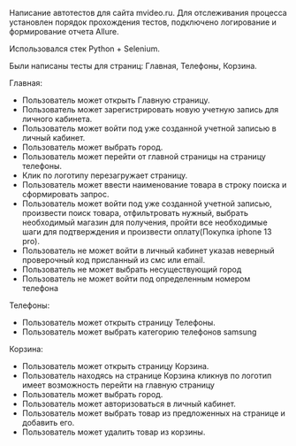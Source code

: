 Написание автотестов для сайта mvideo.ru. Для отслеживания процесса установлен порядок прохождения тестов, подключено логирование и формирование отчета Allure.

Использовался стек Python + Selenium.

Были написаны тесты для страниц: Главная, Телефоны, Корзина.

Главная:
- Пользователь может открыть Главную страницу.
- Пользователь может зарегистрировать новую учетную запись для личного кабинета.
- Пользователь может войти под уже созданной учетной записью в личный кабинет.
- Пользователь может выбрать город.
- Пользователь может перейти от главной страницы на страницу телефоны.
- Клик по логотипу перезагружает страницу.
- Пользователь может ввести наименование товара в строку поиска и сформировать запрос.
- Пользователь может войти под уже созданной учетной записью, произвести поиск товара, отфильтровать нужный, выбрать необходимый магазин для получения,
пройти все необходимые шаги для подтверждения и произвести оплату(Покупка iphone 13 pro).
- Пользователь не может войти в личный кабинет указав неверный проверочный код присланный из смс или email.
- Пользователь не может выбрать несуществующий город
- Пользователь не может войти под определенным номером телефона

Телефоны:
- Пользователь может открыть страницу Телефоны.
- Пользователь может выбрать категорию телефонов samsung

Корзина:
- Пользователь может открыть страницу Корзина.
- Пользователь находясь на странице Корзина кликнув по логотип имеет возможность перейти на главную страницу
- Пользователь может выбрать город.
- Пользователь может авторизоваться в личный кабинет.
- Пользователь может выбрать товар из предложенных на странице и добавить его.
- Пользователь может удалить товар из корзины.
